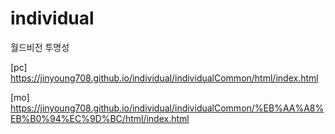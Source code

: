 # individual
월드비전 투명성

[pc]
https://jinyoung708.github.io/individual/individualCommon/html/index.html

[mo]
https://jinyoung708.github.io/individual/individualCommon/%EB%AA%A8%EB%B0%94%EC%9D%BC/html/index.html

